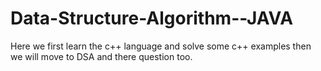# Data-Structure-Algorithm--JAVA
Here we first learn the c++ language and solve some c++ examples then we will move to DSA and there question too.
